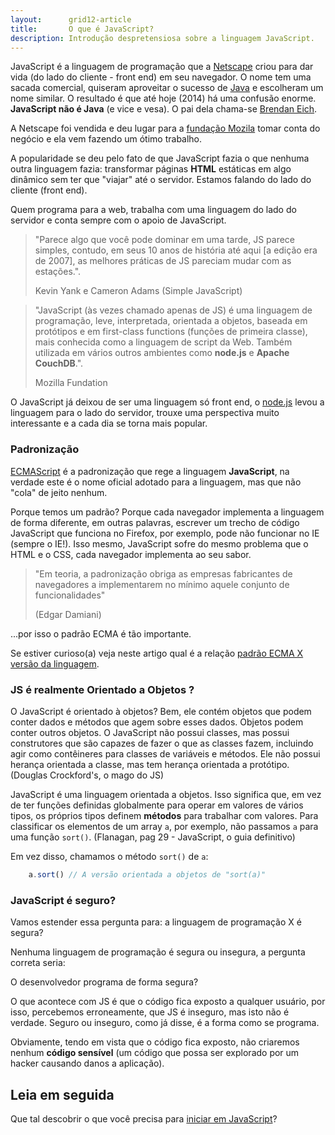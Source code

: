 ```yaml
---
layout:      grid12-article
title:       O que é JavaScript?
description: Introdução despretensiosa sobre a linguagem JavaScript.
---
```


JavaScript é a linguagem de programação que a [Netscape](http://pt.wikipedia.org/wiki/Netscape "link-externo") criou 
para dar vida (do lado do cliente - front end) em seu navegador. O nome tem uma sacada comercial, quiseram aproveitar o 
sucesso de [Java](http://www.oracle.com/br/technologies/java/overview/index.html "link-externo") e escolheram um nome similar.
O resultado é que até hoje (2014) há uma confusão enorme. __JavaScript não é Java__ (e vice e vesa). O pai dela chama-se
[Brendan Eich](http://en.wikipedia.org/wiki/Brendan_Eich "link-externo").


A Netscape foi vendida e deu lugar para a [fundação Mozila](https://www.mozilla.org/pt-BR/ "link-externo") tomar conta do
negócio e ela vem fazendo um ótimo trabalho.

A popularidade se deu pelo fato de que JavaScript fazia o que nenhuma outra linguagem fazia: transformar páginas __HTML__
estáticas em algo dinâmico sem ter que "viajar" até o servidor. Estamos falando do lado do cliente (front end).

Quem programa para a web, trabalha com uma linguagem do lado do servidor e conta sempre com o apoio de JavaScript. 

> "Parece algo que você pode dominar em uma tarde, JS parece simples, contudo, em seus 10 anos de história até aqui [a edição
> era de 2007], as melhores práticas de JS pareciam mudar com as estações.".
> 
> Kevin Yank e Cameron Adams (Simple JavaScript)

> "JavaScript (às vezes chamado apenas de JS) é uma linguagem de programação, leve, interpretada, orientada a objetos, 
> baseada em protótipos e em first-class functions (funções de primeira classe), mais conhecida como a linguagem de 
> script da Web. Também utilizada em vários outros ambientes como __node.js__ e __Apache CouchDB__.".
>
> Mozilla Fundation

O JavaScript já deixou de ser uma linguagem só front end, o [node.js](/javascript/node.js/) levou a linguagem para o 
lado do servidor, trouxe uma perspectiva muito interessante e a cada dia se torna mais popular.


### Padronização

[ECMAScript](http://www.ecmascript.org/ "link-externo") é a padronização que rege a linguagem __JavaScript__, na verdade
este é o nome oficial adotado para a linguagem, mas que não "cola" de jeito nenhum. 

Porque temos um padrão? Porque cada navegador implementa a linguagem de forma diferente, em outras palavras, escrever um
trecho de código JavaScript que funciona no Firefox, por exemplo, pode não funcionar no IE (sempre o IE!). 
Isso mesmo, JavaScript sofre do mesmo problema que o HTML e o CSS, cada navegador implementa ao seu sabor. 

> "Em teoria, a padronização obriga as empresas fabricantes de navegadores a implementarem no mínimo aquele conjunto de
> funcionalidades" 
> 
> (Edgar Damiani)

...por isso o padrão ECMA é tão importante.

Se estiver curioso(a) veja neste artigo qual é a relação 
[padrão ECMA X versão da linguagem](https://developer.mozilla.org/pt-BR/docs/Web/JavaScript/Guide/JavaScript_Vis%C3%A3o_Geral#Relationship_between_JavaScript_Versions_and_ECMAScript_Editions "link-externo").



### JS é realmente Orientado a Objetos ?

O JavaScript é orientado à objetos? Bem, ele contém objetos que podem conter dados e métodos que agem sobre esses 
dados. Objetos podem conter outros objetos. O JavaScript não possui classes, mas possui construtores que são capazes 
de fazer o que as classes fazem, incluindo agir como contêineres para classes de variáveis e métodos. Ele não possui 
herança orientada a classe, mas tem herança orientada a protótipo.(Douglas Crockford's, o mago do JS)

JavaScript é uma linguagem orientada a objetos. Isso significa que, em vez de ter funções definidas globalmente para
operar em valores de vários tipos, os próprios tipos definem __métodos__ para trabalhar com valores. Para classificar
os elementos de um array `a`, por exemplo, não passamos `a` para uma função `sort()`. 
(Flanagan, pag 29 - JavaScript, o guia definitivo)

Em vez disso, chamamos o método `sort()` de `a`: 

```javascript
    a.sort() // A versão orientada a objetos de "sort(a)"
```



### JavaScript é seguro?

Vamos estender essa pergunta para: a linguagem de programação X é segura?

Nenhuma linguagem de programação é segura ou insegura, a pergunta correta seria:

O desenvolvedor programa de forma segura?

O que acontece com JS é que o código fica exposto a qualquer usuário, por isso, percebemos erroneamente, que JS é 
inseguro, mas isto não é verdade. Seguro ou inseguro, como já disse, é a forma como se programa.

Obviamente, tendo em vista que o código fica exposto, não criaremos nenhum __código sensível__ (um código que possa ser
explorado por um hacker causando danos a aplicação).



Leia em seguida
---

Que tal descobrir o que você precisa para [iniciar em JavaScript](/javascript/iniciando-com-javascript/)?
